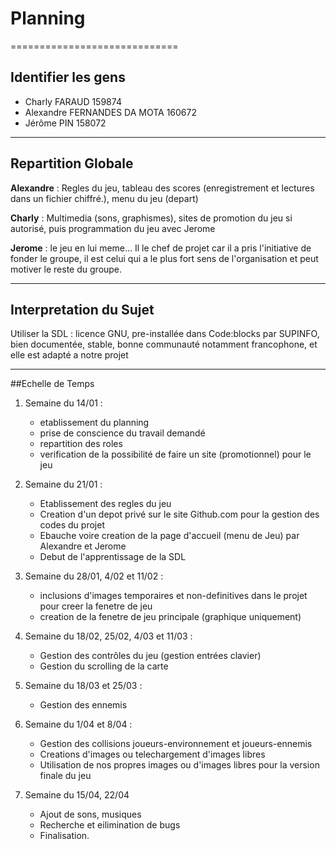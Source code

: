 # Planning
=============================
## Identifier les gens

- Charly FARAUD 159874  
- Alexandre FERNANDES DA MOTA 160672  
- Jérôme PIN 158072  


---------------------------------------------

## Repartition Globale

__Alexandre__ : Regles du jeu, tableau des scores (enregistrement et lectures dans un fichier chiffré.), menu du jeu (depart)

__Charly__ : Multimedia (sons, graphismes), sites de promotion du jeu si autorisé, puis programmation du jeu avec Jerome

__Jerome__ : le jeu en lui meme… Il le chef de projet car il a pris l'initiative de fonder le groupe, il est celui qui a le plus fort sens de l'organisation et peut motiver le reste du groupe.

---------------------------------------------

## Interpretation du Sujet

Utiliser la SDL : licence GNU, pre-installée dans Code:blocks par SUPINFO, bien documentée, stable, bonne communauté notamment francophone, et elle est adapté a notre projet  


 
----------------------------------------------

##Echelle de Temps


1. Semaine du 14/01 : 	
	- etablissement du planning 
	- prise de conscience du travail demandé
	- repartition des roles
	- verification de la possibilité de faire un site (promotionnel) pour le jeu    
	
    
2. Semaine du 21/01 :
	- Etablissement des regles du jeu  
	- Creation d'un depot privé sur le site Github.com pour la gestion des codes du projet  
	- Ebauche voire creation de la page d'accueil (menu de Jeu) par Alexandre et Jerome
	- Debut de l'apprentissage de la SDL
	
  
3. Semaine du 28/01, 4/02 et 11/02 :
	- inclusions d'images temporaires et non-definitives dans le projet pour creer la fenetre de jeu
	- creation de la fenetre de jeu principale (graphique uniquement)
	

4. Semaine du 18/02, 25/02, 4/03 et 11/03 :
	- Gestion des contrôles du jeu (gestion entrées clavier)
	- Gestion du scrolling de la carte

5. Semaine du 18/03 et 25/03 :
	- Gestion des ennemis	
	
6. Semaine du 1/04 et 8/04 :
	- Gestion des collisions joueurs-environnement et joueurs-ennemis
	- Creations d'images ou telechargement d'images libres
	- Utilisation de nos propres images ou d'images libres pour la version finale du jeu

7. Semaine du 15/04, 22/04
	- Ajout de sons, musiques
	- Recherche et eilimination de bugs
	- Finalisation.
	